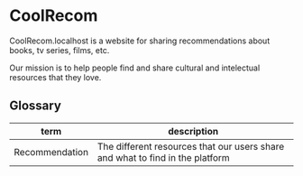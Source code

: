 # CoolRecom

CoolRecom.localhost is a website for sharing recommendations about books, tv series, films, etc.

Our mission is to help people find and share cultural and intelectual resources that they love. 

## Glossary 

| term           | description                                                                   |
|----------------|-------------------------------------------------------------------------------|
| Recommendation | The different resources that our users share and what to find in the platform |
